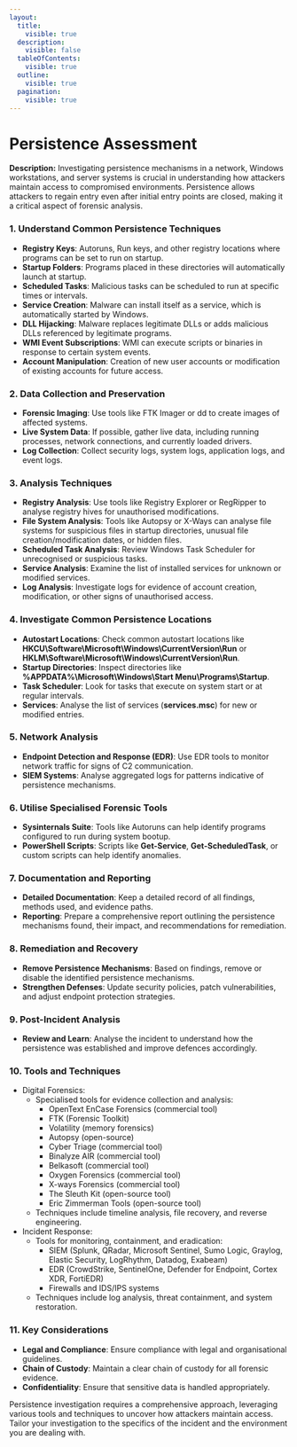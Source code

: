 ```yaml
---
layout:
  title:
    visible: true
  description:
    visible: false
  tableOfContents:
    visible: true
  outline:
    visible: true
  pagination:
    visible: true
---
```


# Persistence Assessment

**Description:** Investigating persistence mechanisms in a network, Windows workstations, and server systems is crucial in understanding how attackers maintain access to compromised environments. Persistence allows attackers to regain entry even after initial entry points are closed, making it a critical aspect of forensic analysis.

### **1. Understand Common Persistence Techniques**

* **Registry Keys**: Autoruns, Run keys, and other registry locations where programs can be set to run on startup.
* **Startup Folders**: Programs placed in these directories will automatically launch at startup.
* **Scheduled Tasks**: Malicious tasks can be scheduled to run at specific times or intervals.
* **Service Creation**: Malware can install itself as a service, which is automatically started by Windows.
* **DLL Hijacking**: Malware replaces legitimate DLLs or adds malicious DLLs referenced by legitimate programs.
* **WMI Event Subscriptions**: WMI can execute scripts or binaries in response to certain system events.
* **Account Manipulation**: Creation of new user accounts or modification of existing accounts for future access.

### **2. Data Collection and Preservation**

* **Forensic Imaging**: Use tools like FTK Imager or dd to create images of affected systems.
* **Live System Data**: If possible, gather live data, including running processes, network connections, and currently loaded drivers.
* **Log Collection**: Collect security logs, system logs, application logs, and event logs.

### **3. Analysis Techniques**

* **Registry Analysis**: Use tools like Registry Explorer or RegRipper to analyse registry hives for unauthorised modifications.
* **File System Analysis**: Tools like Autopsy or X-Ways can analyse file systems for suspicious files in startup directories, unusual file creation/modification dates, or hidden files.
* **Scheduled Task Analysis**: Review Windows Task Scheduler for unrecognised or suspicious tasks.
* **Service Analysis**: Examine the list of installed services for unknown or modified services.
* **Log Analysis**: Investigate logs for evidence of account creation, modification, or other signs of unauthorised access.

### **4. Investigate Common Persistence Locations**

* **Autostart Locations**: Check common autostart locations like **HKCU\Software\Microsoft\Windows\CurrentVersion\Run** or **HKLM\Software\Microsoft\Windows\CurrentVersion\Run**.
* **Startup Directories**: Inspect directories like **%APPDATA%\Microsoft\Windows\Start Menu\Programs\Startup**.
* **Task Scheduler**: Look for tasks that execute on system start or at regular intervals.
* **Services**: Analyse the list of services (**services.msc**) for new or modified entries.

### **5. Network Analysis**

* **Endpoint Detection and Response (EDR)**: Use EDR tools to monitor network traffic for signs of C2 communication.
* **SIEM Systems**: Analyse aggregated logs for patterns indicative of persistence mechanisms.

### **6. Utilise Specialised Forensic Tools**

* **Sysinternals Suite**: Tools like Autoruns can help identify programs configured to run during system bootup.
* **PowerShell Scripts**: Scripts like **Get-Service**, **Get-ScheduledTask**, or custom scripts can help identify anomalies.

### **7. Documentation and Reporting**

* **Detailed Documentation**: Keep a detailed record of all findings, methods used, and evidence paths.
* **Reporting**: Prepare a comprehensive report outlining the persistence mechanisms found, their impact, and recommendations for remediation.

### **8. Remediation and Recovery**

* **Remove Persistence Mechanisms**: Based on findings, remove or disable the identified persistence mechanisms.
* **Strengthen Defenses**: Update security policies, patch vulnerabilities, and adjust endpoint protection strategies.

### **9. Post-Incident Analysis**

* **Review and Learn**: Analyse the incident to understand how the persistence was established and improve defences accordingly.

### **10.**  Tools and Techniques

* Digital Forensics:
  * Specialised tools for evidence collection and analysis:
    * OpenText EnCase Forensics (commercial tool)
    * FTK (Forensic Toolkit)
    * Volatility (memory forensics)
    * Autopsy (open-source)
    * Cyber Triage (commercial tool)
    * Binalyze AIR (commercial tool)
    * Belkasoft (commercial tool)
    * Oxygen Forensics (commercial tool)
    * X-ways Forensics (commercial tool)
    * The Sleuth Kit (open-source tool)
    * Eric Zimmerman Tools (open-source tool)
  * Techniques include timeline analysis, file recovery, and reverse engineering.
* Incident Response:
  * Tools for monitoring, containment, and eradication:
    * SIEM (Splunk, QRadar, Microsoft Sentinel, Sumo Logic, Graylog, Elastic Security, LogRhythm, Datadog, Exabeam)
    * EDR (CrowdStrike, SentinelOne, Defender for Endpoint, Cortex XDR, FortiEDR)
    * Firewalls and IDS/IPS systems
  * Techniques include log analysis, threat containment, and system restoration.

### **11. Key Considerations**

* **Legal and Compliance**: Ensure compliance with legal and organisational guidelines.
* **Chain of Custody**: Maintain a clear chain of custody for all forensic evidence.
* **Confidentiality**: Ensure that sensitive data is handled appropriately.

Persistence investigation requires a comprehensive approach, leveraging various tools and techniques to uncover how attackers maintain access. Tailor your investigation to the specifics of the incident and the environment you are dealing with.
